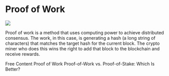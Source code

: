 # Proof of Work
![](https://globalcoinresearch.com/wp-content/uploads/2022/04/pow.jpg)

Proof of work is a method that uses computing power to achieve distributed consensus. The work, in this case, is generating a hash (a long string of characters) that matches the target hash for the current block. The crypto miner who does this wins the right to add that block to the blockchain and receive rewards.

<ResourceGroupTitle>Free Content</ResourceGroupTitle>
<BadgeLink badgeText='Read' colorScheme='yellow' href='https://medium.com/utrust/proof-of-work-ab12b8e13c7'>Proof of Work</BadgeLink>
<BadgeLink badgeText='Read' colorScheme='yellow' href='https://blockworks.co/proof-of-work-vs-proof-of-stake-whats-the-difference/'>Proof-of-Work vs. Proof-of-Stake: Which Is Better?</BadgeLink>
